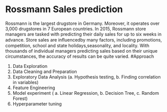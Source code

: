 # Rossmann Sales prediction
Rossmann is the largest drugstore in Germany. Moreover, it operates over 3,000 drugstores in 7 European countries. In 2015, Rossmann store managers are tasked with predicting their daily sales for up to six weeks in advance. Store sales are inﬂuencedby many factors, including promotions, competition, school and state holidays,seasonality, and locality. With thousands of individual managers predicting sales based on their unique circumstances, the accuracy of results can be quite varied.
#Approach
1.	Data Exploration
2.	Data Cleaning and Preparation
3.	Exploratory Data Analysis
  (a.	Hypothesis testing,
  b.	Finding correlation in variables)
4.	Feature Engineering
5.	Model experiment
  ( a.	Linear Regression,
   b.	Decision Tree,
   c.	Random Forest)
6.	Hyperparameter tuning

